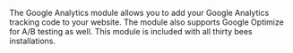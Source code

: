The Google Analytics module allows you to add your Google Analytics tracking code to your website. The module also supports Google Optimize for A/B testing as well. This module is included with all thirty bees installations. 